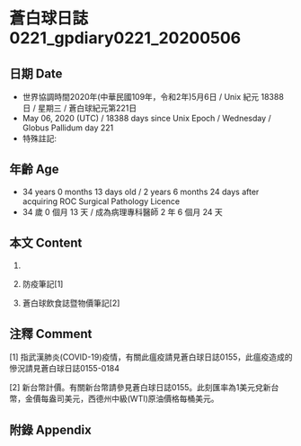 # 蒼白球日誌0221_gpdiary0221_20200506 #

## 日期 Date ##

* 世界協調時間2020年(中華民國109年，令和2年)5月6日 / Unix 紀元 18388 日 / 星期三 / 蒼白球紀元第221日
* May 06, 2020 (UTC) / 18388 days since Unix Epoch / Wednesday / Globus Pallidum day 221
* 特殊註記:

## 年齡 Age ##

* 34 years 0 months 13 days old / 2 years 6 months 24 days after acquiring ROC Surgical Pathology Licence
* 34 歲 0 個月 13 天 / 成為病理專科醫師 2 年 6 個月 24 天

## 本文 Content ##

1. 

    
2. 防疫筆記[1]

    
3. 蒼白球飲食誌暨物價筆記[2]

    

## 注釋 Comment ##

[1] 指武漢肺炎(COVID-19)疫情，有關此瘟疫請見蒼白球日誌0155，此瘟疫造成的慘況請見蒼白球日誌0155-0184


[2] 新台幣計價。有關新台幣請參見蒼白球日誌0155。此刻匯率為1美元兌新台幣，金價每盎司美元，西德州中級(WTI)原油價格每桶美元。



## 附錄 Appendix ##

